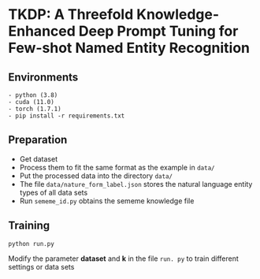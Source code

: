 # TKDP: A Threefold Knowledge-Enhanced Deep Prompt Tuning for Few-shot Named Entity Recognition

## Environments

```
- python (3.8)
- cuda (11.0)
- torch (1.7.1)
- pip install -r requirements.txt
```

## Preparation
   * Get dataset 
   * Process them to fit the same format as the example in `data/`
   * Put the processed data into the directory `data/`
   * The file `data/nature_form_label.json` stores the natural language entity types of all data sets
   * Run `sememe_id.py` obtains the sememe knowledge file

## Training  
```text
python run.py
```
Modify the parameter **dataset** and **k** in the file `run. py` to train different settings or data sets

